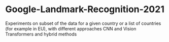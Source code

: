 # Google-Landmark-Recognition-2021

Experiments on subset of the data for a given country or a list of countries (for example in EU), with
different approaches CNN and Vision Transformers and hybrid methods